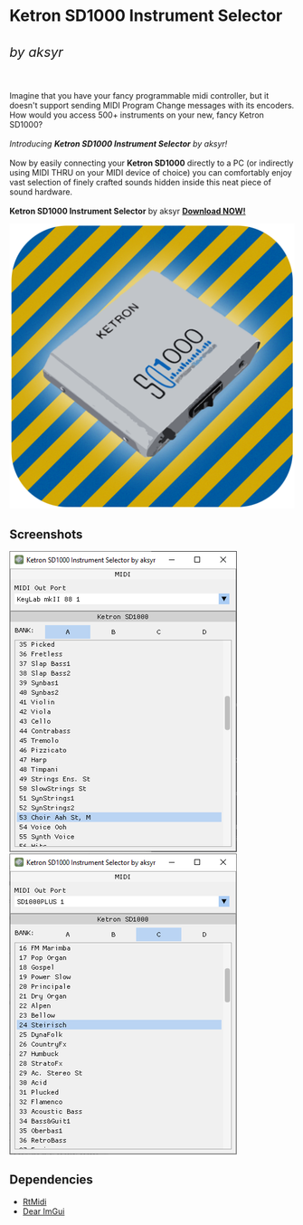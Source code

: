 # Ketron SD1000 Instrument Selector <br><sup><h6>_by aksyr_</h6></sup>
Imagine that you have your fancy programmable midi controller, but it doesn't support sending MIDI Program Change messages with its encoders. How would you access 500+ instruments on your new, fancy Ketron SD1000?
<br><br>
_Introducing **Ketron SD1000 Instrument Selector** by aksyr!_
<br><br>
Now by easily connecting your **Ketron SD1000** directly to a PC (or indirectly using MIDI THRU on your MIDI device of choice) you can 
comfortably enjoy vast selection of finely crafted sounds hidden inside this neat piece of sound hardware.
<br><br>
**Ketron SD1000 Instrument Selector** by aksyr **[Download NOW!](https://github.com/aksyr/Ketron-SD1000-Instrument-Selector/releases/download/1.0/Ketron.SD1000.Sound.Selector.by.aksyr.Win.edition.zip)**

![sample](https://github.com/aksyr/Ketron-SD1000-Instrument-Selector/raw/master/Assets/icon.png)

Screenshots
-----
![sample](https://github.com/aksyr/Ketron-SD1000-Instrument-Selector/raw/master/Assets/screenshot1.PNG)
![sample](https://github.com/aksyr/Ketron-SD1000-Instrument-Selector/raw/master/Assets/screenshot2.PNG)

Dependencies
------------
* [RtMidi](https://github.com/thestk/rtmidi)
* [Dear ImGui](https://github.com/ocornut/imgui)
